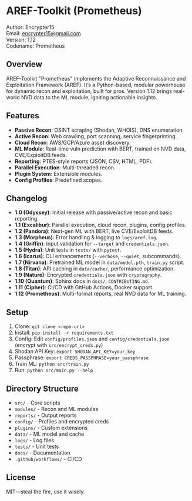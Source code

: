 # AREF-Toolkit (Prometheus)
Author: Encrypter15  
Email: encrypter15@gmail.com  
Version: 1.12  
Codename: Prometheus  

## Overview
AREF-Toolkit "Prometheus" implements the Adaptive Reconnaissance and Exploitation Framework (AREF). It’s a Python-based, modular powerhouse for dynamic recon and exploitation, built for pros. Version 1.12 brings real-world NVD data to the ML module, igniting actionable insights.

## Features
- **Passive Recon**: OSINT scraping (Shodan, WHOIS), DNS enumeration.
- **Active Recon**: Web crawling, port scanning, service fingerprinting.
- **Cloud Recon**: AWS/GCP/Azure asset discovery.
- **ML Module**: Real-time vuln prediction with BERT, trained on NVD data, CVE/ExploitDB feeds.
- **Reporting**: PTES-style reports (JSON, CSV, HTML, PDF).
- **Parallel Execution**: Multi-threaded recon.
- **Plugin System**: Extensible modules.
- **Config Profiles**: Predefined scopes.

## Changelog
- **1.0 (Odyssey)**: Initial release with passive/active recon and basic reporting.
- **1.1 (Excalibur)**: Parallel execution, cloud recon, plugins, config profiles.
- **1.2 (Pandora)**: Next-gen ML with BERT, live CVE/ExploitDB feeds.
- **1.3 (Morpheus)**: Error handling & logging to `logs/aref.log`.
- **1.4 (Griffin)**: Input validation for `--target` and `credentials.json`.
- **1.5 (Hydra)**: Unit tests in `tests/` with `pytest`.
- **1.6 (Icarus)**: CLI enhancements (`--verbose`, `--quiet`, subcommands).
- **1.7 (Nirvana)**: Pretrained ML model in `data/model.pth`, `train.py` script.
- **1.8 (Titan)**: API caching in `data/cache/`, performance optimization.
- **1.9 (Nature)**: Encrypted `credentials.json` with `cryptography`.
- **1.10 (Quantum)**: Sphinx docs in `docs/`, `CONTRIBUTING.md`.
- **1.11 (Cipher)**: CI/CD with GitHub Actions, Docker support.
- **1.12 (Prometheus)**: Multi-format reports, real NVD data for ML training.

## Setup
1. Clone: `git clone <repo-url>`
2. Install: `pip install -r requirements.txt`
3. Config: Edit `config/profiles.json` and `config/credentials.json` (encrypt with `src/encrypt_creds.py`)
4. Shodan API Key: `export SHODAN_API_KEY=your_key`
5. Passphrase: `export CREDS_PASSPHRASE=your_passphrase`
6. Train ML: `python src/train.py`
7. Run: `python src/main.py --help`

## Directory Structure
- `src/` - Core scripts
- `modules/` - Recon and ML modules
- `reports/` - Output reports
- `config/` - Profiles and encrypted creds
- `plugins/` - Custom extensions
- `data/` - ML model and cache
- `logs/` - Log files
- `tests/` - Unit tests
- `docs/` - Documentation
- `.github/workflows/` - CI/CD

## License
MIT—steal the fire, use it wisely.
